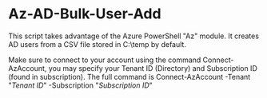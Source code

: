 # Az-AD-Bulk-User-Add
This script takes advantage of the Azure PowerShell "Az" module. It creates AD users from a CSV file stored in C:\temp by default.

Make sure to connect to your account using the command Connect-AzAccount, you may specify your Tenant ID (Directory) and Subscription ID (found in subscription). 
The full command is Connect-AzAccount -Tenant "*Tenant ID*" -Subscription "*Subscription ID*"
